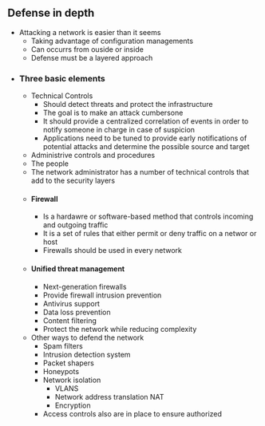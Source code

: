 ## Defense in depth
- Attacking a network is easier than it seems
	- Taking advantage of configuration managements
	- Can occurrs from ouside or inside
	- Defense must be a layered approach
- ### Three basic elements
	- Technical Controls
		- Should detect threats and protect the infrastructure
		- The goal is to make an attack cumbersone
		- It should provide a centralized correlation of events in order to notify someone in charge in case of  suspicion
		- Applications need to be tuned to provide early notifications of potential attacks and determine the possible source and target
	- Administrive controls and procedures
	- The people 
	- The network administrator has a number of technical controls that add to the security layers
	- #### Firewall
		- Is a hardawre or software-based method that controls incoming and outgoing traffic
		- It is a set of rules that either permit or deny traffic on a networ or host
		- Firewalls should be used in every network
	- #### Unified threat management
		- Next-generation firewalls
		- Provide firewall intrusion prevention
		- Antivirus support
		- Data loss prevention
		- Content filtering
		- Protect the network while reducing complexity
	- Other ways to defend the network
		- Spam filters
		- Intrusion detection system
		- Packet shapers
		- Honeypots
		- Network isolation
			- VLANS
			- Network address translation NAT
			- Encryption
		- Access controls also are in place to ensure authorized